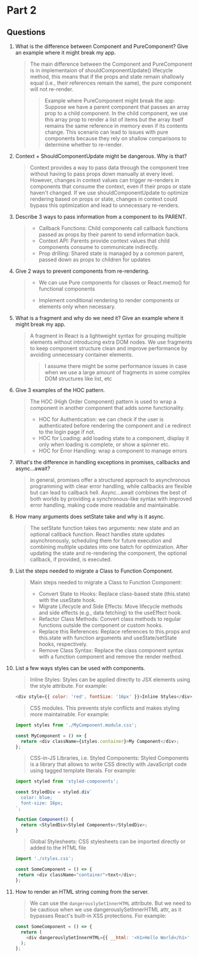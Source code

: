 # Part 2

## Questions

1. What is the difference between Component and PureComponent?
   Give an example where it might break my app.
   > The main difference between the Component and PureComponent is in implementaion of shouldComponentUpdate() lifecycle method, this means that if the props and state remain shallowly equal (i.e., their references remain the same), the pure component will not re-render.
   >
   > > Example where PureComponent might break the app: Suppose we have a parent component that passes an array prop to a child component. In the child component, we use this array prop to render a list of items but the array itself remains the same reference in memory even if its contents change. This scenario can lead to issues with pure components because they rely on shallow comparisons to determine whether to re-render.
2. Context + ShouldComponentUpdate might be dangerous. Why is
   that?
   > Context provides a way to pass data through the component tree without having to pass props down manually at every level. However, changes in context values can trigger re-renders in components that consume the context, even if their props or state haven't changed. If we use shouldComponentUpdate to optimize rendering based on props or state, changes in context could bypass this optimization and lead to unnecessary re-renders.
  
3. Describe 3 ways to pass information from a component to its
   PARENT.
   > - Callback Functions: Child components call callback functions passed as props by their parent to send information back.
   > - Context API: Parents provide context values that child components consume to communicate indirectly.
   > - Prop drilling: Shared state is managed by a common parent, passed down as props to children for updates
4. Give 2 ways to prevent components from re-rendering.
   > - We can use Pure components for classes or React.memo() for functional components
   >
   > - Implement conditional rendering to render components or elements only when necessary. 
5. What is a fragment and why do we need it? Give an example where it
   might break my app.
   > A fragment in React is a lightweight syntax for grouping multiple elements without introducing extra DOM nodes. We use fragments to keep component structure clean and improve performance by avoiding unnecessary container elements.
   >
   > > I assume there might be some performance issues in case when we use a large amount of fragments in some complex DOM structures like list, etc
6. Give 3 examples of the HOC pattern.
   > The HOC (High Order Component) pattern is used to wrap a component in another component that adds some functionality.
   >
   > - HOC for Authentication: we can check if the user is authenticated before rendering the component and i.e redirect to the login page if not.
   > - HOC for Loading: add loading state to a component, display it only when loading is complete, or show a spinner etc.
   > - HOC for Error Handling: wrap a component to manage errors
7. What's the difference in handling exceptions in promises,
   callbacks and async…await?

   > In general, promises offer a structured approach to asynchronous programming with clear error handling, while callbacks are flexible but can lead to callback hell. Async...await combines the best of both worlds by providing a synchronous-like syntax with improved error handling, making code more readable and maintainable. 

8. How many arguments does setState take and why is it async.
   > The setState function takes two arguments: new state and an optional callback function. React handles state updates asynchronously, scheduling them for future execution and combining multiple updates into one batch for optimization. After updating the state and re-rendering the component, the optional callback, if provided, is executed.
9. List the steps needed to migrate a Class to Function Component.
    > Main steps needed to migrate a Class to Function Component:
    > - Convert State to Hooks: Replace class-based state (this.state) with the useState hook.
    > - Migrate Lifecycle and Side Effects: Move lifecycle methods and side effects (e.g., data fetching) to the useEffect hook.
    > - Refactor Class Methods: Convert class methods to regular functions outside the component or custom hooks.
    > - Replace this References: Replace references to this.props and this.state with function arguments and useState/setState hooks, respectively.
    > - Remove Class Syntax: Replace the class component syntax with a function component and remove the render method.
10. List a few ways styles can be used with components.
    > Inline Styles: Styles can be applied directly to JSX elements using the style attribute. For example:

    ```javascript
    <div style={{ color: 'red', fontSize: '16px' }}>Inline Styles</div>

    ```

    > CSS modules. This prevents style conflicts and makes styling more maintainable. For example:

    ```javascript
    import styles from './MyComponent.module.css';

    const MyComponent = () => {
      return <div className={styles.container}>My Component</div>;
    };
    ```

    > CSS-in-JS Libraries, i.e. Styled Components: Styled Components is a library that allows to write CSS directly with JavaScript code using tagged template literals. For example:

    ```javascript
    import styled from 'styled-components';

    const StyledDiv = styled.div`
      color: blue;
      font-size: 16px;
    `;
    
    function Component() {
      return <StyledDiv>Styled Components</StyledDiv>;
    }

    ```

    > Global Stylesheets: CSS stylesheets can be imported directly or added to the HTML file

     ```javascript
    import './styles.css';

    const SomeComponent = () => {
      return <div className="container">text</div>;
    };
    ```


12. How to render an HTML string coming from the server.

    > We can use the `dangerouslySetInnerHTML` attribute. But we need to be cautious when we use dangerouslySetInnerHTML attr, as it bypasses React's built-in XSS protections.  For example:

    ```javascript
    const SomeComponent = () => {
      return (
        <div dangerouslySetInnerHTML={{ __html: '<h1>Hello World</h1>' }} />
      );
    };
    ```
